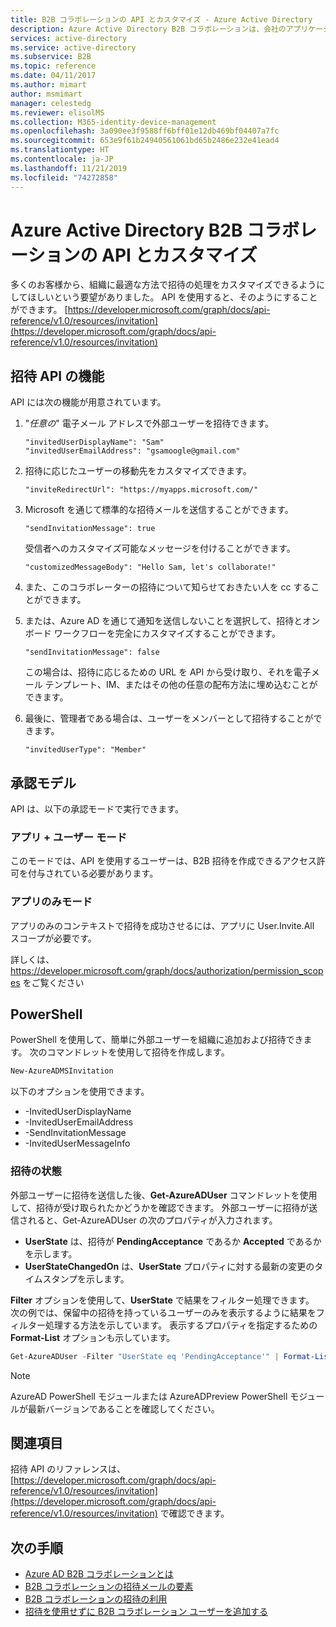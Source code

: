 ```yaml
---
title: B2B コラボレーションの API とカスタマイズ - Azure Active Directory
description: Azure Active Directory B2B コラボレーションは、会社のアプリケーションにビジネス パートナーが選択的にアクセスできるようにすることで会社間のリレーションシップをサポートします
services: active-directory
ms.service: active-directory
ms.subservice: B2B
ms.topic: reference
ms.date: 04/11/2017
ms.author: mimart
author: msmimart
manager: celestedg
ms.reviewer: elisolMS
ms.collection: M365-identity-device-management
ms.openlocfilehash: 3a090ee3f9588ff6bff01e12db469bf04407a7fc
ms.sourcegitcommit: 653e9f61b24940561061bd65b2486e232e41ead4
ms.translationtype: HT
ms.contentlocale: ja-JP
ms.lasthandoff: 11/21/2019
ms.locfileid: "74272858"
---
```

# <a name="azure-active-directory-b2b-collaboration-api-and-customization"></a>Azure Active Directory B2B コラボレーションの API とカスタマイズ

多くのお客様から、組織に最適な方法で招待の処理をカスタマイズできるようにしてほしいという要望がありました。 API を使用すると、そのようにすることができます。 [https://developer.microsoft.com/graph/docs/api-reference/v1.0/resources/invitation](https://developer.microsoft.com/graph/docs/api-reference/v1.0/resources/invitation)

## <a name="capabilities-of-the-invitation-api"></a>招待 API の機能

API には次の機能が用意されています。

1. "*任意の*" 電子メール アドレスで外部ユーザーを招待できます。

    ```
    "invitedUserDisplayName": "Sam"
    "invitedUserEmailAddress": "gsamoogle@gmail.com"
    ```

2. 招待に応じたユーザーの移動先をカスタマイズできます。

    ```
    "inviteRedirectUrl": "https://myapps.microsoft.com/"
    ```

3. Microsoft を通じて標準的な招待メールを送信することができます。

    ```
    "sendInvitationMessage": true
    ```

   受信者へのカスタマイズ可能なメッセージを付けることができます。

    ```
    "customizedMessageBody": "Hello Sam, let's collaborate!"
    ```

4. また、このコラボレーターの招待について知らせておきたい人を cc することができます。

5. または、Azure AD を通じて通知を送信しないことを選択して、招待とオンボード ワークフローを完全にカスタマイズすることができます。

    ```
    "sendInvitationMessage": false
    ```

   この場合は、招待に応じるための URL を API から受け取り、それを電子メール テンプレート、IM、またはその他の任意の配布方法に埋め込むことができます。

6. 最後に、管理者である場合は、ユーザーをメンバーとして招待することができます。

    ```
    "invitedUserType": "Member"
    ```


## <a name="authorization-model"></a>承認モデル

API は、以下の承認モードで実行できます。

### <a name="app--user-mode"></a>アプリ + ユーザー モード

このモードでは、API を使用するユーザーは、B2B 招待を作成できるアクセス許可を付与されている必要があります。

### <a name="app-only-mode"></a>アプリのみモード

アプリのみのコンテキストで招待を成功させるには、アプリに User.Invite.All スコープが必要です。

詳しくは、 https://developer.microsoft.com/graph/docs/authorization/permission_scopes をご覧ください


## <a name="powershell"></a>PowerShell

PowerShell を使用して、簡単に外部ユーザーを組織に追加および招待できます。 次のコマンドレットを使用して招待を作成します。

```powershell
New-AzureADMSInvitation
```

以下のオプションを使用できます。

* -InvitedUserDisplayName
* -InvitedUserEmailAddress
* -SendInvitationMessage
* -InvitedUserMessageInfo

### <a name="invitation-status"></a>招待の状態

外部ユーザーに招待を送信した後、**Get-AzureADUser** コマンドレットを使用して、招待が受け取られたかどうかを確認できます。 外部ユーザーに招待が送信されると、Get-AzureADUser の次のプロパティが入力されます。

* **UserState** は、招待が **PendingAcceptance** であるか **Accepted** であるかを示します。
* **UserStateChangedOn** は、**UserState** プロパティに対する最新の変更のタイムスタンプを示します。

**Filter** オプションを使用して、**UserState** で結果をフィルター処理できます。 次の例では、保留中の招待を持っているユーザーのみを表示するように結果をフィルター処理する方法を示しています。 表示するプロパティを指定するための **Format-List** オプションも示しています。 
 

```powershell
Get-AzureADUser -Filter "UserState eq 'PendingAcceptance'" | Format-List -Property DisplayName,UserPrincipalName,UserState,UserStateChangedOn
```

> [!NOTE]
> AzureAD PowerShell モジュールまたは AzureADPreview PowerShell モジュールが最新バージョンであることを確認してください。 

## <a name="see-also"></a>関連項目

招待 API のリファレンスは、[https://developer.microsoft.com/graph/docs/api-reference/v1.0/resources/invitation](https://developer.microsoft.com/graph/docs/api-reference/v1.0/resources/invitation) で確認できます。

## <a name="next-steps"></a>次の手順

- [Azure AD B2B コラボレーションとは](what-is-b2b.md)
- [B2B コラボレーションの招待メールの要素](invitation-email-elements.md)
- [B2B コラボレーションの招待の利用](redemption-experience.md)
- [招待を使用せずに B2B コラボレーション ユーザーを追加する](add-user-without-invite.md)